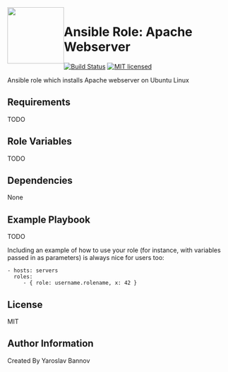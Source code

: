 <img style="float:left" alight="left" height="128px" width="128px" src="https://github.com/iaroslavb/ansible-role-apache/raw/master/apache_logo.png">

Ansible Role: Apache Webserver
=========

[![Build Status](https://img.shields.io/travis/iaroslavb/ansible-role-apache/master.svg?style=for-the-badge)](https://travis-ci.org/iaroslavb/ansible-role-apache)
[![MIT licensed](https://img.shields.io/badge/license-MIT-blue.svg?style=for-the-badge)](https://raw.githubusercontent.com/iaroslavb/ansible-role-apache/master/LICENSE)

Ansible role which installs Apache webserver on Ubuntu Linux

Requirements
------------

TODO

Role Variables
--------------

TODO

Dependencies
------------

None

Example Playbook
----------------

TODO

Including an example of how to use your role (for instance, with variables passed in as parameters) is always nice for users too:

    - hosts: servers
      roles:
         - { role: username.rolename, x: 42 }

License
-------

MIT

Author Information
------------------

Created By Yaroslav Bannov
